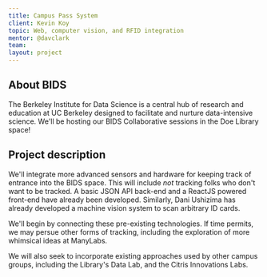 ```yaml
---
title: Campus Pass System
client: Kevin Koy
topic: Web, computer vision, and RFID integration
mentor: @davclark
team:
layout: project
---
```

## About BIDS

The Berkeley Institute for Data Science is a central hub of research and
education at UC Berkeley designed to facilitate and nurture data-intensive
science. We'll be hosting our BIDS Collaborative sessions in the Doe Library
space!

## Project description

We'll integrate more advanced sensors and hardware for keeping track of entrance into
the BIDS space. This will include *not* tracking folks who don't want to be
tracked. A basic JSON API back-end and a ReactJS powered front-end have already
been developed. Similarly, Dani Ushizima has already developed a machine vision
system to scan arbitrary ID cards.

We'll begin by connecting these pre-existing technologies. If time permits, we
may persue other forms of tracking, including the exploration of more whimsical
ideas at ManyLabs.

We will also seek to incorporate existing approaches used by other campus
groups, including the Library's Data Lab, and the Citris Innovations Labs.
